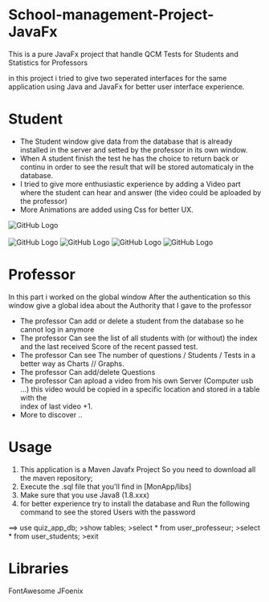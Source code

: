 # School-management-Project-JavaFx

This is a pure JavaFx project that handle QCM Tests for Students and Statistics for Professors


in this project i tried to give two seperated interfaces for the same application using Java and JavaFx for better user interface experience.

  # Student
  
  * The Student window give data from the database that is already installed in the server and setted  by the professor in its own window.
  * When A student finish the test he has the choice to return back or continu in order to see the result that will be stored automaticaly in the database.
  * I tried to give  more enthusiastic experience by adding a Video part where the student can hear and answer (the video could be aploaded by the professor)
  * More Animations are added  using Css for better UX.
  
  ![GitHub Logo](/images/logo.png) <br></br>
    ![GitHub Logo](/images/logo.png) 
      ![GitHub Logo](/images/logo.png) 
        ![GitHub Logo](/images/logo.png) 
          ![GitHub Logo](/images/logo.png) 
  
  # Professor
  
  In this part i worked on the global window After the authentication so this window give a global idea about the Authority that I gave to the professor
  
  * The professor Can add or delete a student from the database so he cannot log in anymore
  * The professor Can see the list of all students with (or without) the index and the last received Score of the recent passed test.
  * The professor Can see The number of questions / Students / Tests in a better way as Charts // Graphs.
  * The professor Can add/delete Questions 
  * The professor Can apload a video from his own Server (Computer usb ...) this video would be  copied in a specific location and stored in a table with the     
    index of last video +1.
  * More to discover ..
  
  
  # Usage 
  
  1. This application is a Maven Javafx Project So you need to download all the maven repository;
  2. Execute the .sql file that you'll find in  [MonApp/libs]
  3. Make sure that you use Java8 (1.8.xxx)
  4. for better experience try to install the database and Run the following command to see the stored Users with the password  
   
   ==> use quiz_app_db;
      >show tables;
      >select * from user_professeur;
      >select * from user_students;
      >exit   
   
   # Libraries
   
  FontAwesome
  JFoenix
  
  
